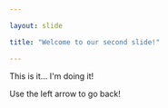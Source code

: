 ```yaml
---

layout: slide

title: "Welcome to our second slide!"

---
```


This is it... I'm doing it!

Use the left arrow to go back!
